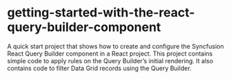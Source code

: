 # getting-started-with-the-react-query-builder-component
A quick start project that shows how to create and configure the Syncfusion React Query Builder component in a React project. This project contains simple code to apply rules on the Query Builder’s initial rendering. It also contains code to filter Data Grid records using the Query Builder.

